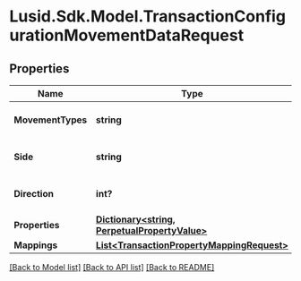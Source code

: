 
# Lusid.Sdk.Model.TransactionConfigurationMovementDataRequest

## Properties

Name | Type | Description | Notes
------------ | ------------- | ------------- | -------------
**MovementTypes** | **string** | The Movement Types | 
**Side** | **string** | The Movement Side | 
**Direction** | **int?** | The Movement direction | 
**Properties** | [**Dictionary&lt;string, PerpetualPropertyValue&gt;**](PerpetualPropertyValue.md) |  | [optional] 
**Mappings** | [**List&lt;TransactionPropertyMappingRequest&gt;**](TransactionPropertyMappingRequest.md) |  | [optional] 

[[Back to Model list]](../README.md#documentation-for-models)
[[Back to API list]](../README.md#documentation-for-api-endpoints)
[[Back to README]](../README.md)

